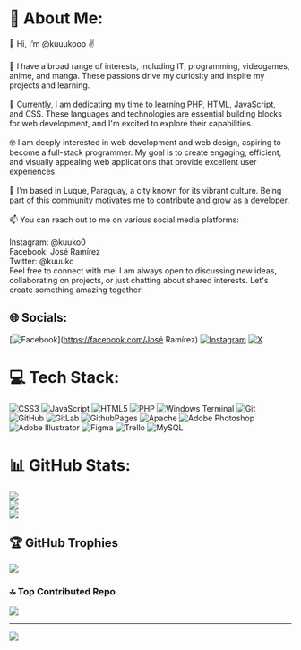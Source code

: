 # 💫 About Me:
👋 Hi, I’m @kuuukooo ✌<br><br>👀 I have a broad range of interests, including IT, programming, videogames, anime, and manga. These passions drive my curiosity and inspire my projects and learning.<br><br>🌱 Currently, I am dedicating my time to learning PHP, HTML, JavaScript, and CSS. These languages and technologies are essential building blocks for web development, and I'm excited to explore their capabilities.<br><br>🤓 I am deeply interested in web development and web design, aspiring to become a full-stack programmer. My goal is to create engaging, efficient, and visually appealing web applications that provide excellent user experiences.<br><br>💞️ I’m based in Luque, Paraguay, a city known for its vibrant culture. Being part of this community motivates me to contribute and grow as a developer.<br><br>📫 You can reach out to me on various social media platforms:<br><br>Instagram: @kuuko0<br>Facebook: José Ramírez<br>Twitter: @kuuuko<br>Feel free to connect with me! I am always open to discussing new ideas, collaborating on projects, or just chatting about shared interests. Let's create something amazing together!


## 🌐 Socials:
[![Facebook](https://img.shields.io/badge/Facebook-%231877F2.svg?logo=Facebook&logoColor=white)](https://facebook.com/José Ramírez) [![Instagram](https://img.shields.io/badge/Instagram-%23E4405F.svg?logo=Instagram&logoColor=white)](https://instagram.com/kuuko0) [![X](https://img.shields.io/badge/X-black.svg?logo=X&logoColor=white)](https://x.com/kuuuko) 

# 💻 Tech Stack:
![CSS3](https://img.shields.io/badge/css3-%231572B6.svg?style=for-the-badge&logo=css3&logoColor=white) ![JavaScript](https://img.shields.io/badge/javascript-%23323330.svg?style=for-the-badge&logo=javascript&logoColor=%23F7DF1E) ![HTML5](https://img.shields.io/badge/html5-%23E34F26.svg?style=for-the-badge&logo=html5&logoColor=white) ![PHP](https://img.shields.io/badge/php-%23777BB4.svg?style=for-the-badge&logo=php&logoColor=white) ![Windows Terminal](https://img.shields.io/badge/Windows%20Terminal-%234D4D4D.svg?style=for-the-badge&logo=windows-terminal&logoColor=white) ![Git](https://img.shields.io/badge/git-%23F05033.svg?style=for-the-badge&logo=git&logoColor=white) ![GitHub](https://img.shields.io/badge/github-%23121011.svg?style=for-the-badge&logo=github&logoColor=white) ![GitLab](https://img.shields.io/badge/gitlab-%23181717.svg?style=for-the-badge&logo=gitlab&logoColor=white) ![GithubPages](https://img.shields.io/badge/github%20pages-121013?style=for-the-badge&logo=github&logoColor=white) ![Apache](https://img.shields.io/badge/apache-%23D42029.svg?style=for-the-badge&logo=apache&logoColor=white) ![Adobe Photoshop](https://img.shields.io/badge/adobe%20photoshop-%2331A8FF.svg?style=for-the-badge&logo=adobe%20photoshop&logoColor=white) ![Adobe Illustrator](https://img.shields.io/badge/adobe%20illustrator-%23FF9A00.svg?style=for-the-badge&logo=adobe%20illustrator&logoColor=white) ![Figma](https://img.shields.io/badge/figma-%23F24E1E.svg?style=for-the-badge&logo=figma&logoColor=white) ![Trello](https://img.shields.io/badge/Trello-%23026AA7.svg?style=for-the-badge&logo=Trello&logoColor=white) ![MySQL](https://img.shields.io/badge/mysql-4479A1.svg?style=for-the-badge&logo=mysql&logoColor=white)
# 📊 GitHub Stats:
![](https://github-readme-stats.vercel.app/api?username=kuuukooo&theme=dark&hide_border=false&include_all_commits=false&count_private=false)<br/>
![](https://github-readme-streak-stats.herokuapp.com/?user=kuuukooo&theme=dark&hide_border=false)<br/>
![](https://github-readme-stats.vercel.app/api/top-langs/?username=kuuukooo&theme=dark&hide_border=false&include_all_commits=false&count_private=false&layout=compact)

## 🏆 GitHub Trophies
![](https://github-profile-trophy.vercel.app/?username=kuuukooo&theme=tokyonight&no-frame=false&no-bg=false&margin-w=4)

### 🔝 Top Contributed Repo
![](https://github-contributor-stats.vercel.app/api?username=kuuukooo&limit=5&theme=tokyonight&combine_all_yearly_contributions=true)

---
[![](https://visitcount.itsvg.in/api?id=kuuukooo&icon=9&color=9)](https://visitcount.itsvg.in)

<!-- Proudly created with GPRM ( https://gprm.itsvg.in ) -->
